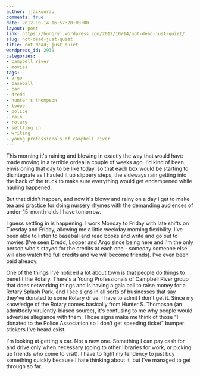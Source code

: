 ```yaml
---
author: jjackunrau
comments: true
date: 2012-10-14 16:57:20+00:00
layout: post
link: https://hungryj.wordpress.com/2012/10/14/not-dead-just-quiet/
slug: not-dead-just-quiet
title: not dead; just quiet
wordpress_id: 2939
categories:
- campbell river
- movies
tags:
- argo
- baseball
- car
- dredd
- hunter s thompson
- looper
- police
- rain
- rotary
- settling in
- writing
- young professionals of campbell river
---
```


This morning it's raining and blowing in exactly the way that would have made moving in a terrible ordeal a couple of weeks ago. I'd kind of been envisioning that day to be like today. so that each box would be starting to disintegrate as I hauled it up slippery steps, the sideways rain getting into the back of the truck to make sure everything would get endampened while hauling happened. 

But that didn't happen, and now it's blowy and rainy on a day I get to make tea and practice for doing nursery rhymes with the demanding audiences of under-15-month-olds I have tomorrow.

I guess settling in is happening. I work Monday to Friday with late shifts on Tuesday and Friday, allowing me a little weekday morning flexibility. I've been able to listen to baseball and read books and write and go out to movies (I've seen Dredd, Looper and Argo since being here and I'm the only person who's stayed for the credits at each one - someday someone else will also watch the full credits and we will become friends). I've even been paid already.

One of the things I've noticed a lot about town is that people do things to benefit the Rotary. There's a Young Professionals of Campbell River group that does networking things and is having a gala ball to raise money for a Rotary Splash Park, and I see signs in all sorts of businesses that say they've donated to some Rotary drive. I have to admit I don't get it. Since my knowledge of the Rotary comes basically from Hunter S. Thompson (an admittedly virulently-biased source), it's confusing to me why people would advertise allegiance with them. Those signs make me think of those "I donated to the Police Association so I don't get speeding ticket" bumper stickers I've heard exist.

I'm looking at getting a car. Not a new one. Something I can pay cash for and drive only when necessary (going to other libraries for work, or picking up friends who come to visit). I have to fight my tendency to just buy something quickly because I hate thinking about it, but I've managed to get through so far.
